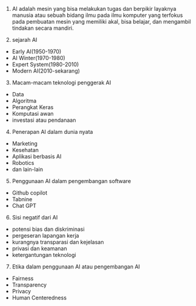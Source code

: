 1. AI adalah mesin yang bisa melakukan tugas dan berpikir layaknya manusia atau sebuah bidang ilmu pada ilmu komputer yang terfokus pada pembuatan mesin yang memiliki akal, bisa belajar, dan mengambil tindakan secara mandiri.

2. sejarah AI

- Early AI(1950-1970)
- AI Winter(1970-1980)
- Expert System(1980-2010)
- Modern AI(2010-sekarang)

3. Macam-macam teknologi penggerak AI

- Data
- Algoritma
- Perangkat Keras
- Komputasi awan
- investasi atau pendanaan

4. Penerapan AI dalam dunia nyata

- Marketing
- Kesehatan
- Aplikasi berbasis AI
- Robotics
- dan lain-lain

5. Penggunaan AI dalam pengembangan software

- Github copilot
- Tabnine
- Chat GPT

6. Sisi negatif dari AI

- potensi bias dan diskriminasi
- pergeseran lapangan kerja
- kurangnya transparasi dan kejelasan
- privasi dan keamanan
- ketergantungan teknologi

7. Etika dalam penggunaan AI atau pengembangan AI

- Fairness
- Transparency
- Privacy
- Human Centeredness

